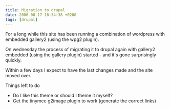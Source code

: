 ```yaml
---
title: Migration to drupal
date: 2006-08-17 18:34:38 +0200
tags: [drupal]
---
```


For a long while this site has been running a combination of wordpress with embedded gallery2 (using the wpg2 plugin).

On wednesday the process of migrating it to drupal again with gallery2 embedded (using the gallery plugin) started - and it's gone surprisingly quickly.

Within a few days I expect to have the last changes made and the site moved over.

Things left to do

*  Do I like this theme or should I theme it myself?
*  Get the tinymce g2image plugin to work (generate the correct links)

